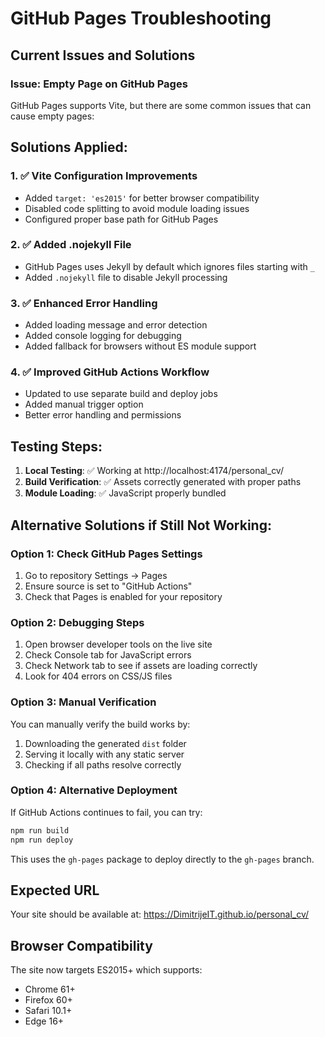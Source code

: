 # GitHub Pages Troubleshooting

## Current Issues and Solutions

### Issue: Empty Page on GitHub Pages
GitHub Pages supports Vite, but there are some common issues that can cause empty pages:

## Solutions Applied:

### 1. ✅ Vite Configuration Improvements
- Added `target: 'es2015'` for better browser compatibility
- Disabled code splitting to avoid module loading issues
- Configured proper base path for GitHub Pages

### 2. ✅ Added .nojekyll File
- GitHub Pages uses Jekyll by default which ignores files starting with `_`
- Added `.nojekyll` file to disable Jekyll processing

### 3. ✅ Enhanced Error Handling
- Added loading message and error detection
- Added console logging for debugging
- Added fallback for browsers without ES module support

### 4. ✅ Improved GitHub Actions Workflow
- Updated to use separate build and deploy jobs
- Added manual trigger option
- Better error handling and permissions

## Testing Steps:

1. **Local Testing**: ✅ Working at http://localhost:4174/personal_cv/
2. **Build Verification**: ✅ Assets correctly generated with proper paths
3. **Module Loading**: ✅ JavaScript properly bundled

## Alternative Solutions if Still Not Working:

### Option 1: Check GitHub Pages Settings
1. Go to repository Settings → Pages
2. Ensure source is set to "GitHub Actions"
3. Check that Pages is enabled for your repository

### Option 2: Debugging Steps
1. Open browser developer tools on the live site
2. Check Console tab for JavaScript errors
3. Check Network tab to see if assets are loading correctly
4. Look for 404 errors on CSS/JS files

### Option 3: Manual Verification
You can manually verify the build works by:
1. Downloading the generated `dist` folder
2. Serving it locally with any static server
3. Checking if all paths resolve correctly

### Option 4: Alternative Deployment
If GitHub Actions continues to fail, you can try:
```bash
npm run build
npm run deploy
```

This uses the `gh-pages` package to deploy directly to the `gh-pages` branch.

## Expected URL
Your site should be available at: https://DimitrijeIT.github.io/personal_cv/

## Browser Compatibility
The site now targets ES2015+ which supports:
- Chrome 61+
- Firefox 60+
- Safari 10.1+
- Edge 16+
